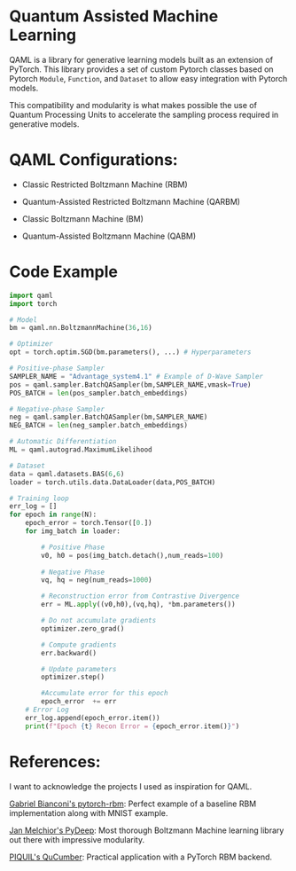 # Quantum Assisted Machine Learning
QAML is a library for generative learning models built as an extension of PyTorch.
This library provides a set of custom Pytorch classes based on Pytorch `Module`, `Function`, and `Dataset` to allow easy
integration with Pytorch models.

This compatibility and modularity is what makes possible the use of Quantum Processing Units to accelerate
the sampling process required in generative models.

# QAML Configurations:

- Classic Restricted Boltzmann Machine (RBM)

- Quantum-Assisted Restricted Boltzmann Machine (QARBM)

- Classic Boltzmann Machine (BM)

- Quantum-Assisted Boltzmann Machine (QABM)

# Code Example

``` python
import qaml
import torch

# Model
bm = qaml.nn.BoltzmannMachine(36,16)

# Optimizer
opt = torch.optim.SGD(bm.parameters(), ...) # Hyperparameters

# Positive-phase Sampler
SAMPLER_NAME = "Advantage_system4.1" # Example of D-Wave Sampler
pos = qaml.sampler.BatchQASampler(bm,SAMPLER_NAME,vmask=True)
POS_BATCH = len(pos_sampler.batch_embeddings)

# Negative-phase Sampler
neg = qaml.sampler.BatchQASampler(bm,SAMPLER_NAME)
NEG_BATCH = len(neg_sampler.batch_embeddings)

# Automatic Differentiation
ML = qaml.autograd.MaximumLikelihood

# Dataset
data = qaml.datasets.BAS(6,6)
loader = torch.utils.data.DataLoader(data,POS_BATCH)

# Training loop
err_log = []
for epoch in range(N):
    epoch_error = torch.Tensor([0.])
    for img_batch in loader:

        # Positive Phase
        v0, h0 = pos(img_batch.detach(),num_reads=100)
        
        # Negative Phase
        vq, hq = neg(num_reads=1000)

        # Reconstruction error from Contrastive Divergence
        err = ML.apply((v0,h0),(vq,hq), *bm.parameters())

        # Do not accumulate gradients
        optimizer.zero_grad()

        # Compute gradients
        err.backward()

        # Update parameters
        optimizer.step()

        #Accumulate error for this epoch
        epoch_error  += err
    # Error Log
    err_log.append(epoch_error.item())
    print(f"Epoch {t} Recon Error = {epoch_error.item()}")
```

# References:

I want to acknowledge the projects I used as inspiration for QAML.

[Gabriel Bianconi's pytorch-rbm](https://github.com/GabrielBianconi/pytorch-rbm): Perfect example of a baseline RBM implementation along with MNIST example.

[Jan Melchior's PyDeep](https://github.com/MelJan/PyDeep.git):  Most thorough Boltzmann Machine learning library out there with impressive modularity.

[PIQUIL's QuCumber](https://github.com/PIQuIL/QuCumber): Practical application with a PyTorch RBM backend.
